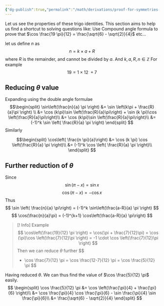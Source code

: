 ```yaml
---
{"dg-publish":true,"permalink":"/math/derivations/proof-for-symmetries-in-trigo-identities/"}
---
```



Let us see the properties of these trigo identities.
This section aims to help us find a shortcut to solving questions like: Use Compound angle formula to prove that $\cos \frac{19 \pi}{12} = \frac{\sqrt{6} - \sqrt{2}}{4}$ etc...

let us define $n$ as
$$
n = k \times a + R
$$
where $R$ is the remainder, and cannot be divided by $a$. And $k,a,R,n \in \mathbb{Z}$ 
For example
$$
19 = 1 \times 12 \ + 7
$$
## Reducing $\theta$ value 
Expanding using the double angle formulae
$$\begin{split}
\sin\left(\frac{n}{a} \pi \right) &= \sin \left(k\pi + \frac{R}{a}\pi \right) \\
&= \cos (k\pi)\sin \left(\frac{R}{a}\pi\right) + \sin (k \pi)\cos \left(\frac{R}{a}\pi\right)\\
&= \cos (k\pi)\sin \left(\frac{R}{a}\pi\right)\\
&= (-1)^k \sin \left( \frac{R}{a} \pi \right)
\end{split}
$$
Similarly

$$\begin{split}
\cos\left( \frac{n \pi}{a}\right) &=  \cos (k \pi) \cos \left(\frac{R}{a} \pi \right)\\
&= (-1)^k \cos \left( \frac{R}{a} \pi \right)\\
\end{split}
$$
## Further reduction of $\theta$
Since
$$
\sin(\pi-x)= \sin x
$$
$$
\cos(\pi -x) = -\cos x
$$
Thus
$$
\sin \left( \frac{n}{a} \pi\right) = (-1)^k \sin\left(\frac{a-R}{a} \pi \right)
$$
$$
\cos(\frac{n}{a}\pi) = (-1)^{k+1} \cos\left(\frac{a-R}{a} \pi\right)
$$

>[! Info] Example
>$$
>\cos\left(\frac{19}{12} \pi \right) = \cos(\pi + \frac{7}{12}\pi) = \cos (\pi)\cos \left(\frac{7}{12}\pi \right) = -1 \cdot \cos \left(\frac{7}{12}\pi \right)
>$$
Then we can reduce $\theta$ further
>$$
> - \cos \frac{7}{12} \pi = \cos \frac{12-7}{12} \pi = \cos \frac{5}{12} \pi
>$$

Having reduced $\theta$. We can thus find the value of $\cos \frac{5}{12} \pi$ easily.
$$
\begin{split}
\cos \frac{5}{12} \pi &= \cos \left(\frac{\pi}{4} + \frac{\pi}{6} \right)\\
&= \cos \frac{\pi}{4} \cos \frac{\pi}{6} - \sin \frac{\pi}{4} \sin \frac{\pi}{6}\\
&= \frac{\sqrt{6} - \sqrt{2}}{4}
\end{split}
$$
